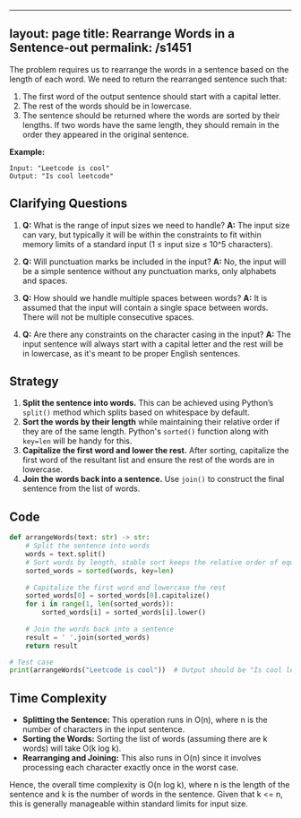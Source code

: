 
---
layout: page
title:  Rearrange Words in a Sentence-out
permalink: /s1451
---

The problem requires us to rearrange the words in a sentence based on the length of each word. We need to return the rearranged sentence such that:

1. The first word of the output sentence should start with a capital letter.
2. The rest of the words should be in lowercase.
3. The sentence should be returned where the words are sorted by their lengths. If two words have the same length, they should remain in the order they appeared in the original sentence.

**Example:**
```
Input: "Leetcode is cool"
Output: "Is cool leetcode"
```

## Clarifying Questions

1. **Q:** What is the range of input sizes we need to handle?
   **A:** The input size can vary, but typically it will be within the constraints to fit within memory limits of a standard input (1 ≤ input size ≤ 10^5 characters).

2. **Q:** Will punctuation marks be included in the input?
   **A:** No, the input will be a simple sentence without any punctuation marks, only alphabets and spaces.

3. **Q:** How should we handle multiple spaces between words?
   **A:** It is assumed that the input will contain a single space between words. There will not be multiple consecutive spaces.

4. **Q:** Are there any constraints on the character casing in the input?
   **A:** The input sentence will always start with a capital letter and the rest will be in lowercase, as it's meant to be proper English sentences.

## Strategy

1. **Split the sentence into words.** This can be achieved using Python’s `split()` method which splits based on whitespace by default.
2. **Sort the words by their length** while maintaining their relative order if they are of the same length. Python's `sorted()` function along with `key=len` will be handy for this.
3. **Capitalize the first word and lower the rest.** After sorting, capitalize the first word of the resultant list and ensure the rest of the words are in lowercase.
4. **Join the words back into a sentence.** Use `join()` to construct the final sentence from the list of words.

## Code

```python
def arrangeWords(text: str) -> str:
    # Split the sentence into words
    words = text.split()
    # Sort words by length, stable sort keeps the relative order of equal length words
    sorted_words = sorted(words, key=len)
    
    # Capitalize the first word and lowercase the rest
    sorted_words[0] = sorted_words[0].capitalize()
    for i in range(1, len(sorted_words)):
        sorted_words[i] = sorted_words[i].lower()
    
    # Join the words back into a sentence
    result = ' '.join(sorted_words)
    return result

# Test case
print(arrangeWords("Leetcode is cool"))  # Output should be "Is cool leetcode"
```

## Time Complexity

- **Splitting the Sentence:** This operation runs in O(n), where n is the number of characters in the input sentence.
- **Sorting the Words:** Sorting the list of words (assuming there are k words) will take O(k log k).
- **Rearranging and Joining:** This also runs in O(n) since it involves processing each character exactly once in the worst case.

Hence, the overall time complexity is O(n log k), where n is the length of the sentence and k is the number of words in the sentence. Given that k <= n, this is generally manageable within standard limits for input size.